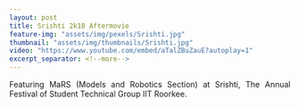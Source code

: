 ```yaml
---
layout: post
title: Srishti 2k18 Aftermovie
feature-img: "assets/img/pexels/Srishti.jpg"
thumbnail: "assets/img/thumbnails/Srishti.jpg"
video: "https://www.youtube.com/embed/aTalZBuZauE?autoplay=1"
excerpt_separator: <!--more-->
---
```


<p style="text-align:justify;">Featuring MaRS (Models and Robotics Section) at Srishti, The Annual Festival of Student Technical Group IIT Roorkee.</p>
<!--more-->
 

